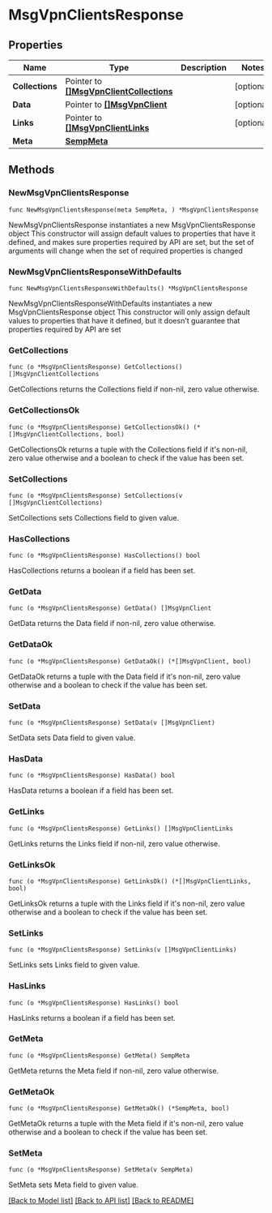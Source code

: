 # MsgVpnClientsResponse

## Properties

Name | Type | Description | Notes
------------ | ------------- | ------------- | -------------
**Collections** | Pointer to [**[]MsgVpnClientCollections**](MsgVpnClientCollections.md) |  | [optional] 
**Data** | Pointer to [**[]MsgVpnClient**](MsgVpnClient.md) |  | [optional] 
**Links** | Pointer to [**[]MsgVpnClientLinks**](MsgVpnClientLinks.md) |  | [optional] 
**Meta** | [**SempMeta**](SempMeta.md) |  | 

## Methods

### NewMsgVpnClientsResponse

`func NewMsgVpnClientsResponse(meta SempMeta, ) *MsgVpnClientsResponse`

NewMsgVpnClientsResponse instantiates a new MsgVpnClientsResponse object
This constructor will assign default values to properties that have it defined,
and makes sure properties required by API are set, but the set of arguments
will change when the set of required properties is changed

### NewMsgVpnClientsResponseWithDefaults

`func NewMsgVpnClientsResponseWithDefaults() *MsgVpnClientsResponse`

NewMsgVpnClientsResponseWithDefaults instantiates a new MsgVpnClientsResponse object
This constructor will only assign default values to properties that have it defined,
but it doesn't guarantee that properties required by API are set

### GetCollections

`func (o *MsgVpnClientsResponse) GetCollections() []MsgVpnClientCollections`

GetCollections returns the Collections field if non-nil, zero value otherwise.

### GetCollectionsOk

`func (o *MsgVpnClientsResponse) GetCollectionsOk() (*[]MsgVpnClientCollections, bool)`

GetCollectionsOk returns a tuple with the Collections field if it's non-nil, zero value otherwise
and a boolean to check if the value has been set.

### SetCollections

`func (o *MsgVpnClientsResponse) SetCollections(v []MsgVpnClientCollections)`

SetCollections sets Collections field to given value.

### HasCollections

`func (o *MsgVpnClientsResponse) HasCollections() bool`

HasCollections returns a boolean if a field has been set.

### GetData

`func (o *MsgVpnClientsResponse) GetData() []MsgVpnClient`

GetData returns the Data field if non-nil, zero value otherwise.

### GetDataOk

`func (o *MsgVpnClientsResponse) GetDataOk() (*[]MsgVpnClient, bool)`

GetDataOk returns a tuple with the Data field if it's non-nil, zero value otherwise
and a boolean to check if the value has been set.

### SetData

`func (o *MsgVpnClientsResponse) SetData(v []MsgVpnClient)`

SetData sets Data field to given value.

### HasData

`func (o *MsgVpnClientsResponse) HasData() bool`

HasData returns a boolean if a field has been set.

### GetLinks

`func (o *MsgVpnClientsResponse) GetLinks() []MsgVpnClientLinks`

GetLinks returns the Links field if non-nil, zero value otherwise.

### GetLinksOk

`func (o *MsgVpnClientsResponse) GetLinksOk() (*[]MsgVpnClientLinks, bool)`

GetLinksOk returns a tuple with the Links field if it's non-nil, zero value otherwise
and a boolean to check if the value has been set.

### SetLinks

`func (o *MsgVpnClientsResponse) SetLinks(v []MsgVpnClientLinks)`

SetLinks sets Links field to given value.

### HasLinks

`func (o *MsgVpnClientsResponse) HasLinks() bool`

HasLinks returns a boolean if a field has been set.

### GetMeta

`func (o *MsgVpnClientsResponse) GetMeta() SempMeta`

GetMeta returns the Meta field if non-nil, zero value otherwise.

### GetMetaOk

`func (o *MsgVpnClientsResponse) GetMetaOk() (*SempMeta, bool)`

GetMetaOk returns a tuple with the Meta field if it's non-nil, zero value otherwise
and a boolean to check if the value has been set.

### SetMeta

`func (o *MsgVpnClientsResponse) SetMeta(v SempMeta)`

SetMeta sets Meta field to given value.



[[Back to Model list]](../README.md#documentation-for-models) [[Back to API list]](../README.md#documentation-for-api-endpoints) [[Back to README]](../README.md)


